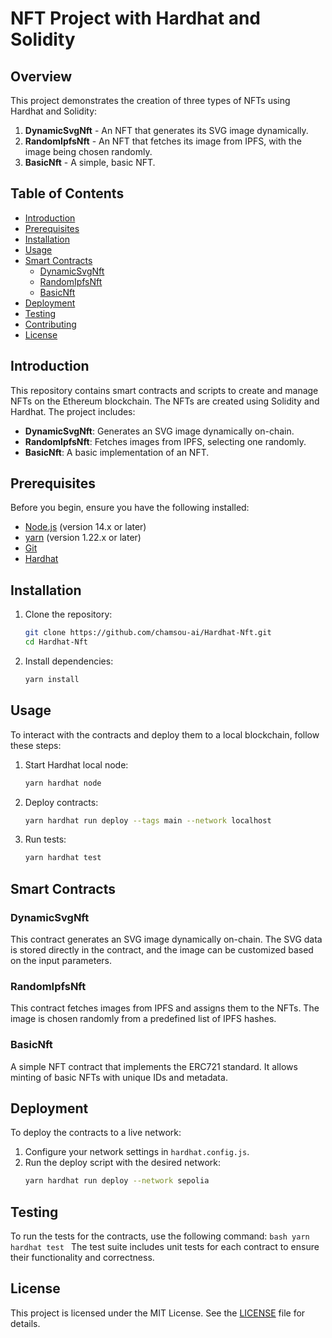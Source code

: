 # NFT Project with Hardhat and Solidity

## Overview

This project demonstrates the creation of three types of NFTs using Hardhat and Solidity:
1. **DynamicSvgNft** - An NFT that generates its SVG image dynamically.
2. **RandomIpfsNft** - An NFT that fetches its image from IPFS, with the image being chosen randomly.
3. **BasicNft** - A simple, basic NFT.

## Table of Contents

- [Introduction](#introduction)
- [Prerequisites](#prerequisites)
- [Installation](#installation)
- [Usage](#usage)
- [Smart Contracts](#smart-contracts)
  - [DynamicSvgNft](#dynamicsvgnft)
  - [RandomIpfsNft](#randomipfsnft)
  - [BasicNft](#basicnft)
- [Deployment](#deployment)
- [Testing](#testing)
- [Contributing](#contributing)
- [License](#license)

## Introduction

This repository contains smart contracts and scripts to create and manage NFTs on the Ethereum blockchain. The NFTs are created using Solidity and Hardhat. The project includes:
- **DynamicSvgNft**: Generates an SVG image dynamically on-chain.
- **RandomIpfsNft**: Fetches images from IPFS, selecting one randomly.
- **BasicNft**: A basic implementation of an NFT.

## Prerequisites

Before you begin, ensure you have the following installed:
- [Node.js](https://nodejs.org/) (version 14.x or later)
- [yarn](https://yarnpkg.com/) (version 1.22.x or later)
- [Git](https://git-scm.com/)
- [Hardhat](https://hardhat.org/)

## Installation

1. Clone the repository:
    ```bash
    git clone https://github.com/chamsou-ai/Hardhat-Nft.git
    cd Hardhat-Nft
    ```

2. Install dependencies:
    ```bash
    yarn install
    ```

## Usage

To interact with the contracts and deploy them to a local blockchain, follow these steps:

1. Start Hardhat local node:
    ```bash
    yarn hardhat node
    ```

2. Deploy contracts:
    ```bash
    yarn hardhat run deploy --tags main --network localhost
    ```

3. Run tests:
    ```bash
    yarn hardhat test
    ```

## Smart Contracts

### DynamicSvgNft

This contract generates an SVG image dynamically on-chain. The SVG data is stored directly in the contract, and the image can be customized based on the input parameters.

### RandomIpfsNft

This contract fetches images from IPFS and assigns them to the NFTs. The image is chosen randomly from a predefined list of IPFS hashes.

### BasicNft

A simple NFT contract that implements the ERC721 standard. It allows minting of basic NFTs with unique IDs and metadata.

## Deployment

To deploy the contracts to a live network:

1. Configure your network settings in `hardhat.config.js`.
2. Run the deploy script with the desired network:
    ```bash
    yarn hardhat run deploy --network sepolia
    ```

## Testing

To run the tests for the contracts, use the following command:
    ```bash
    yarn hardhat test
    ```
The test suite includes unit tests for each contract to ensure their functionality and correctness.

## License

This project is licensed under the MIT License. See the [LICENSE](LICENSE) file for details.
